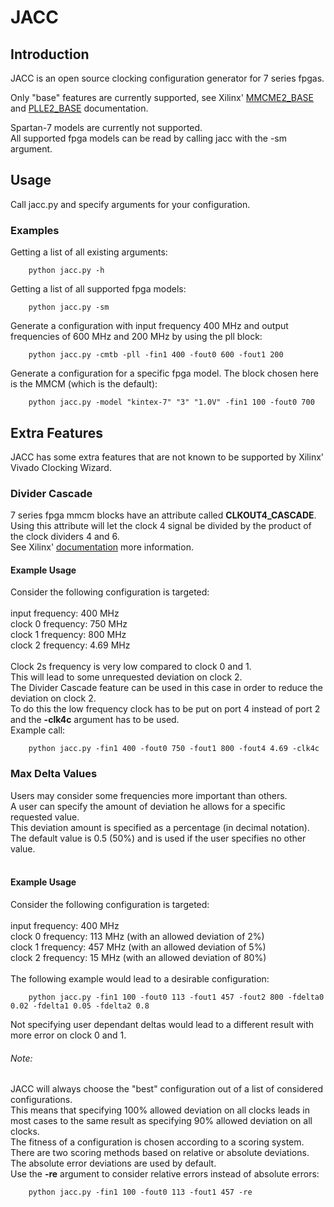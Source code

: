 
# JACC

## Introduction

JACC is an open source clocking configuration generator for 7 series fpgas.<br/>

Only "base" features are currently supported, see Xilinx' [MMCME2_BASE](https://www.xilinx.com/support/documentation/sw_manuals/xilinx14_7/7series_hdl.pdf#1225157649) and [PLLE2_BASE](https://www.xilinx.com/support/documentation/sw_manuals/xilinx14_7/7series_hdl.pdf#1225168170) documentation.<br/>

Spartan-7 models are currently not supported.<br/>
All supported fpga models can be read by calling jacc with the -sm argument.<br/>


## Usage

Call jacc.py and specify arguments for your configuration.<br/>

### Examples

Getting a list of all existing arguments:
```
    python jacc.py -h
```  

Getting a list of all supported fpga models:
```
    python jacc.py -sm
```  

Generate a configuration with input frequency 400 MHz and output frequencies of 600 MHz and 200 MHz by using the pll block:
```
    python jacc.py -cmtb -pll -fin1 400 -fout0 600 -fout1 200
```  

Generate a configuration for a specific fpga model. The block chosen here is the MMCM (which is the default):
```
    python jacc.py -model "kintex-7" "3" "1.0V" -fin1 100 -fout0 700
```  

## Extra Features

JACC has some extra features that are not known to be supported by Xilinx' Vivado Clocking Wizard.<br/>

### Divider Cascade

7 series fpga mmcm blocks have an attribute called **CLKOUT4_CASCADE**.<br/>
Using this attribute will let the clock 4 signal be divided by the product of the clock dividers 4 and 6.<br/>
See Xilinx' [documentation](https://www.xilinx.com/support/documentation/user_guides/ug472_7Series_Clocking.pdf#G6.274377) more information.

#### Example Usage

Consider the following configuration is targeted:<br/>
<br/>
input frequency: 400 MHz<br/>
clock 0 frequency: 750 MHz<br/>
clock 1 frequency: 800 MHz<br/>
clock 2 frequency: 4.69 MHz<br/>
<br/>
Clock 2s frequency is very low compared to clock 0 and 1.<br/>
This will lead to some unrequested deviation on clock 2.<br/>
The Divider Cascade feature can be used in this case in order to reduce the deviation on clock 2.<br/>
To do this the low frequency clock has to be put on port 4 instead of port 2 and the **-clk4c** argument has to be used.<br/>
Example call:
```
    python jacc.py -fin1 400 -fout0 750 -fout1 800 -fout4 4.69 -clk4c
```

### Max Delta Values

Users may consider some frequencies more important than others.<br/>
A user can specify the amount of deviation he allows for a specific requested value.<br/>
This deviation amount is specified as a percentage (in decimal notation).<br/>
The default value is 0.5 (50%) and is used if the user specifies no other value.<br/>
<br/>
#### Example Usage

Consider the following configuration is targeted:<br/>
<br/>
input frequency: 400 MHz<br/>
clock 0 frequency: 113 MHz  (with an allowed deviation of 2%)<br/>
clock 1 frequency: 457 MHz  (with an allowed deviation of 5%)<br/>
clock 2 frequency: 15 MHz  (with an allowed deviation of 80%)<br/>
<br/>
The following example would lead to a desirable configuration:
```
    python jacc.py -fin1 100 -fout0 113 -fout1 457 -fout2 800 -fdelta0 0.02 -fdelta1 0.05 -fdelta2 0.8
```
Not specifying user dependant deltas would lead to a different result with more error on clock 0 and 1.<br/>

###### Note:
JACC will always choose the "best" configuration out of a list of considered configurations.<br/>
This means that specifying 100% allowed deviation on all clocks leads in most cases to the same result as specifying 90% allowed deviation on all clocks.<br/>
The fitness of a configuration is chosen according to a scoring system.<br/>
There are two scoring methods based on relative or absolute deviations.<br/>
The absolute error deviations are used by default.<br/>
Use the **-re** argument to consider relative errors instead of absolute errors:
```
    python jacc.py -fin1 100 -fout0 113 -fout1 457 -re
```
